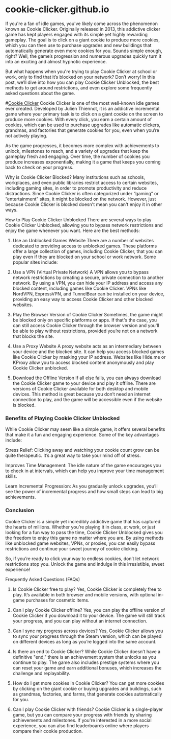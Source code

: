 # cookie-clicker.github.io
If you're a fan of idle games, you've likely come across the phenomenon known as Cookie Clicker. Originally released in 2013, this addictive clicker game has kept players engaged with its simple yet highly rewarding gameplay. The goal is to click on a giant cookie to produce more cookies, which you can then use to purchase upgrades and new buildings that automatically generate even more cookies for you. Sounds simple enough, right? Well, the game’s progression and numerous upgrades quickly turn it into an exciting and almost hypnotic experience.

But what happens when you're trying to play Cookie Clicker at school or work, only to find that it’s blocked on your network? Don’t worry! In this post, we’ll dive into how you can play Cookie Clicker Unblocked, the best methods to get around restrictions, and even explore some frequently asked questions about the game.

#[Cookie Clicker](https://monkeymart.co/cookie-clicker-unblocked/) 
Cookie Clicker is one of the most well-known idle games ever created. Developed by Julien Thiennot, it is an addictive incremental game where your primary task is to click on a giant cookie on the screen to produce more cookies. With every click, you earn a certain amount of cookies, which can be used to purchase upgrades like automatic clickers, grandmas, and factories that generate cookies for you, even when you’re not actively playing.

As the game progresses, it becomes more complex with achievements to unlock, milestones to reach, and a variety of upgrades that keep the gameplay fresh and engaging. Over time, the number of cookies you produce increases exponentially, making it a game that keeps you coming back to check on your progress.

Why is Cookie Clicker Blocked?
Many institutions such as schools, workplaces, and even public libraries restrict access to certain websites, including gaming sites, in order to promote productivity and reduce distractions. Since Cookie Clicker is often categorized under “gaming” or “entertainment” sites, it might be blocked on the network. However, just because Cookie Clicker is blocked doesn't mean you can't enjoy it in other ways.

How to Play Cookie Clicker Unblocked
There are several ways to play Cookie Clicker Unblocked, allowing you to bypass network restrictions and enjoy the game whenever you want. Here are the best methods:

1. Use an Unblocked Games Website
There are a number of websites dedicated to providing access to unblocked games. These platforms offer a large collection of games, including Cookie Clicker, that you can play even if they are blocked on your school or work network. Some popular sites include:

2. Use a VPN (Virtual Private Network)
A VPN allows you to bypass network restrictions by creating a secure, private connection to another network. By using a VPN, you can hide your IP address and access any blocked content, including games like Cookie Clicker. VPNs like NordVPN, ExpressVPN, and TunnelBear can be installed on your device, providing an easy way to access Cookie Clicker and other blocked websites.

3. Play the Browser Version of Cookie Clicker
Sometimes, the game might be blocked only on specific platforms or apps. If that's the case, you can still access Cookie Clicker through the browser version and you'll be able to play without restrictions, provided you’re not on a network that blocks the site.

4. Use a Proxy Website
A proxy website acts as an intermediary between your device and the blocked site. It can help you access blocked games like Cookie Clicker by masking your IP address. Websites like Hide.me or KProxy allow you to access blocked content anonymously and play Cookie Clicker unblocked.

5. Download the Offline Version
If all else fails, you can always download the Cookie Clicker game to your device and play it offline. There are versions of Cookie Clicker available for both desktop and mobile devices. This method is great because you don’t need an internet connection to play, and the game will be accessible even if the website is blocked.

<h3>Benefits of Playing Cookie Clicker Unblocked </h3>
While Cookie Clicker may seem like a simple game, it offers several benefits that make it a fun and engaging experience. Some of the key advantages include:

Stress Relief: Clicking away and watching your cookie count grow can be quite therapeutic. It’s a great way to take your mind off of stress.

Improves Time Management: The idle nature of the game encourages you to check in at intervals, which can help you improve your time management skills.

Learn Incremental Progression: As you gradually unlock upgrades, you’ll see the power of incremental progress and how small steps can lead to big achievements.

<h3>Conclusion </h3>
Cookie Clicker is a simple yet incredibly addictive game that has captured the hearts of millions. Whether you’re playing it in class, at work, or just looking for a fun way to pass the time, Cookie Clicker Unblocked gives you the freedom to enjoy this game no matter where you are. By using methods like unblocked game websites, VPNs, or proxies, you can easily bypass restrictions and continue your sweet journey of cookie clicking.

So, if you’re ready to click your way to endless cookies, don’t let network restrictions stop you. Unlock the game and indulge in this irresistible, sweet experience!

Frequently Asked Questions (FAQs)
1. Is Cookie Clicker free to play?
Yes, Cookie Clicker is completely free to play. It’s available in both browser and mobile versions, with optional in-game purchases for cosmetic items.

2. Can I play Cookie Clicker offline?
Yes, you can play the offline version of Cookie Clicker if you download it to your device. The game will still track your progress, and you can play without an internet connection.

3. Can I sync my progress across devices?
Yes, Cookie Clicker allows you to sync your progress through the Steam version, which can be played on different devices as long as you’re logged into the same account.

4. Is there an end to Cookie Clicker?
While Cookie Clicker doesn’t have a definitive "end," there is an achievement system that unlocks as you continue to play. The game also includes prestige systems where you can reset your game and earn additional bonuses, which increases the challenge and replayability.

5. How do I get more cookies in Cookie Clicker?
You can get more cookies by clicking on the giant cookie or buying upgrades and buildings, such as grandmas, factories, and farms, that generate cookies automatically for you.

6. Can I play Cookie Clicker with friends?
Cookie Clicker is a single-player game, but you can compare your progress with friends by sharing achievements and milestones. If you're interested in a more social experience, you can also find leaderboards online where players compare their cookie production.

